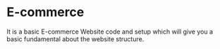# E-commerce
It is a basic E-commerce Website code and setup which will give you a basic fundamental about the website structure.
